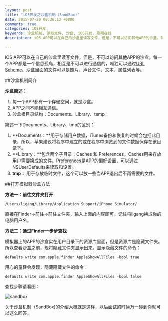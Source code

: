 ```yaml
---
layout: post
title: "iOS开发之沙盒机制（SandBox)"
date: 2015-07-20 00:36:13 +0800
comments: true
categories: iOS开发
keywords: 沙盒机制, 读取文件, 沙盒, iOS开发, 刚刚在线
description: iOS APP可以在自己的沙盒里读写文件，但是，不可以访问其他APP的沙盒。每一个APP都是一个信息孤岛，相互是不可以进行通信的。

---
```


iOS APP可以在自己的沙盒里读写文件，但是，不可以访问其他APP的沙盒。每一个APP都是一个信息孤岛，相互是不可以进行通信的，唯独可以通过[URL Scheme](http://www.superqq.com/blog/2015/07/14/xcode6-dot-4zhu-ce-url-schemebu-zou-xiang-jie/)。沙盒里面的文件可以是照片、声音文件、文本、属性列表等。

##沙盒机制简介

**沙盒简述：**

1. 每一个APP都有一个存储空间，就是沙盒。
2. APP之间不能相互通信。
3. 沙盒根目录结构：Documents、Library、temp。

简述一下Documents、Library、tmp的区别：

1. **Documents：**用于存储用户数据，iTunes备份和恢复的时候会包括此目录，所以，苹果建议将程序中建立的或在程序中浏览到的文件数据保存在该目录下。
2. **Library：**包含两个子目录：Caches 和 Preferences。Caches用来存放用户需要换成的文件。Preferences是APP的偏好设置，可以通过NSUserDefaults来读取和设置。
3. **tmp：** 用于存放临时文件，这个可以放一些当APP退出后不再需要的文件。


##打开模拟器沙盒方法

**方法一：前往文件夹打开**

	/Users/ligang/Library/Application Support/iPhone Simulator/ 

直接在Finder->前往->前往文件夹，输入上面的内容即可。记住将ligang换成你的电脑用户名。

**方法二：通过Finder一步步查找**

模拟器上的APP的沙盒实在用户目录下的资源库里面，但是资源库是隐藏文件夹。所以查看沙盒之前，现将隐藏文件夹显示出来。显示隐藏文件的命令：

	defaults write com.apple.finder AppleShowAllFiles -bool true

用心的童鞋会发现，隐藏隐藏文件的命令：

	defaults write com.apple.finder AppleShowAllFiles -bool false
	
查找步骤请看图：

![sandbox](http://7xjrlb.com1.z0.glb.clouddn.com/sandbox.jpg)

关于沙盒机制（SandBox)的介绍大概就是这样，以后面试的时候万一碰到你就可以这么回答。

